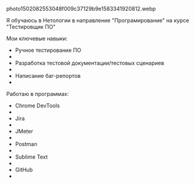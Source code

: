 photo1502082553048f009c37129b9e1583341920812.webp

Я обучаюсь в Нетологии в направление "Програмирование" на курсе "Тестировщик ПО"

Мои ключевые навыки:

- Ручное тестирование ПО
- 
- Разработка тестовой документации/тестовых сценариев
- 
- Написание баг-репортов
- 
Работаю в программах:

- Chrome DevTools
- 
- Jira
- 
- JMeter
- 
- Postman
- 
- Sublime Text
- 
- GitHub
- 
